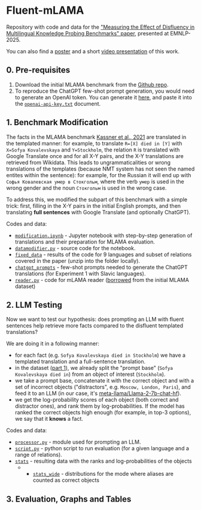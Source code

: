 # Fluent-mLAMA
Repository with code and data for the ["Measuring the Effect of Disfluency in Multilingual Knowledge Probing Benchmarks" paper](https://arxiv.org/pdf/2510.15115), presented at EMNLP-2025.

You can also find a [poster](poster.pdf) and a short [video presentation](https://www.youtube.com/watch?v=i_ceK35VS1g) of this work. 

## 0. Pre-requisites

1. Download the initial MLAMA benchmark from the [Github repo](https://github.com/norakassner/mlama). 
2. To reproduce the ChatGPT few-shot prompt generation, you would need to generate an OpenAI token. You can generate it [here](https://platform.openai.com/api-keys), and paste it into the [`openai-api-key.txt`](openai-api-key.txt) document. 

## 1. Benchmark Modification

The facts in the MLAMA benchmark [Kassner et al., 2021](https://aclanthology.org/2021.eacl-main.284/) are translated in the templated manner: for example, to translate `R=[X] died in [Y]` with `X=Sofya Kovalevskaya` and `Y=Stockholm`, the relation `R` is translated with Google Translate once and for all X-Y pairs, and the X-Y translations are retrieved from Wikidata. This leads to ungrammaticalities or wrong translations of the templates (because NMT system has not seen the named entites within the sentence): for example, for the Russian it will end up with `Софья Ковалевская умер в Стокгольм`, where the verb `умер` is used in the wrong gender and the noun `Стокгольм` is used in the wrong case.

To address this, we modified the subpart of this benchmark with a simple trick: first, filling in the X-Y pairs in the initial English prompts, and then translating **full sentences** with Google Translate (and optionally ChatGPT).

Codes and data: 
* [`modification.ipynb`](modification.ipynb) - Jupyter notebook with step-by-step generation of translations and their preparation for MLAMA evaluation.
* [`datamodifier.py`](datamodifier.py) - source code for the notebook.
* [`fixed_data`](fixed_data) - results of the code for 9 languages and subset of relations covered in the paper (unzip into the folder locally).
* [`chatgpt_prompts`](chatgpt_prompts) - few-shot prompts needed to generate the ChatGPT translations (for Experiment 1 with Slavic languages).
* [`reader.py`](reader.py) - code for mLAMA reader ([borrowed](https://github.com/norakassner/mlama/blob/master/dataset/reader.py) from the initial MLAMA dataset)

## 2. LLM Testing

Now we want to test our hypothesis: does prompting an LLM with fluent sentences help retrieve more facts compared to the disfluent templated translations? 

We are doing it in a following manner: 
- for each fact (e.g. `Sofya Kovalevskaya died in Stockholm`) we have a templated translation and a full-sentence translation. 
- in the dataset ([part 1](#1-benchmark-modification)), we already split the "prompt base" (`Sofya Kovalevskaya died in`) from an object of interest (`Stockholm`).
- we take a prompt base, concatenate it with the correct object and with a set of incorrect objects ("distractors", e.g. `Moscow, London, Paris`), and feed it to an LLM (in our case, it's [meta-llama/Llama-2-7b-chat-hf](https://huggingface.co/meta-llama/Llama-2-7b-chat-hf)).
- we get the log-probability scores of each object (both correct and distractor ones), and rank them by log-probabilities. If the model has ranked the correct objects high enough (for example, in top-3 options), we say that it **knows** a fact. 

Codes and data:
* [`processor.py`](processor.py) - module used for prompting an LLM.
* [`script.py`](script.py) - python script to run evaluation (for a given language and a range of relations).
* [`stats`](stats) - resulting data with the ranks and log-probabilities of the objects
  * * [`stats_wide`](stats_wide) - distributions for the mode where aliases are counted as correct objects

## 3. Evaluation, Graphs and Tables

